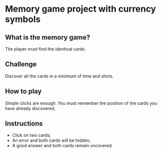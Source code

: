 # Memory game project with currency symbols

## What is the memory game?
The player must find the identical cards.

## Challenge
Discover all the cards in a minimum of time and shots.

## How to play
Simple clicks are enough. You must remember the position of the cards you have already discovered.

## Instructions
* Click on two cards;
* An error and both cards will be hidden;
* A good answer and both cards remain uncovered.